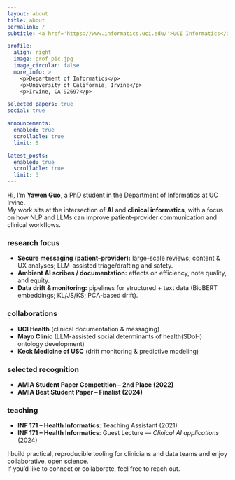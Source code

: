 ```yaml
---
layout: about
title: about
permalink: /
subtitle: <a href='https://www.informatics.uci.edu/'>UCI Informatics</a> · AI for Healthcare · Clinical Informatics

profile:
  align: right
  image: prof_pic.jpg
  image_circular: false
  more_info: >
    <p>Department of Informatics</p>
    <p>University of California, Irvine</p>
    <p>Irvine, CA 92697</p>

selected_papers: true
social: true

announcements:
  enabled: true
  scrollable: true
  limit: 5

latest_posts:
  enabled: true
  scrollable: true
  limit: 3
---
```


Hi, I’m **Yawen Guo**, a PhD student in the Department of Informatics at UC Irvine.  
My work sits at the intersection of **AI** and **clinical informatics**, with a focus on how NLP and LLMs can improve patient–provider communication and clinical workflows.

### research focus
- **Secure messaging (patient–provider):** large-scale reviews; content & UX analyses; LLM-assisted triage/drafting and safety.
- **Ambient AI scribes / documentation:** effects on efficiency, note quality, and equity.
- **Data drift & monitoring:** pipelines for structured + text data (BioBERT embeddings; KL/JS/KS; PCA-based drift).

### collaborations
- **UCI Health** (clinical documentation & messaging)
- **Mayo Clinic** (LLM-assisted social determinants of health(SDoH) ontology development)
- **Keck Medicine of USC** (drift monitoring & predictive modeling)

### selected recognition
- **AMIA Student Paper Competition – 2nd Place (2022)**
- **AMIA Best Student Paper – Finalist (2024)**

### teaching
- **INF 171 – Health Informatics**: Teaching Assistant (2021)  
- **INF 171 – Health Informatics**: Guest Lecture — *Clinical AI applications* (2024)

I build practical, reproducible tooling for clinicians and data teams and enjoy collaborative, open science.  
If you’d like to connect or collaborate, feel free to reach out.